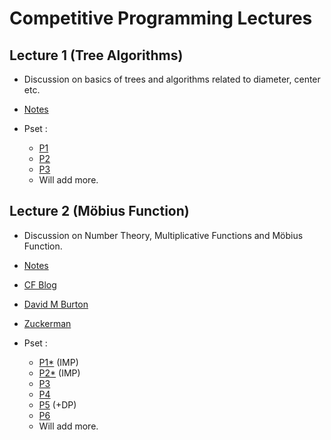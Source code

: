 # Competitive Programming Lectures

## Lecture 1 (Tree Algorithms) 
  * Discussion on basics of trees and algorithms related to diameter, center etc.
 
  * [Notes](https://drive.google.com/file/d/11Yl6ixWEDdIoSYo7N_OupQdEGaHm0p8Y/view?usp=sharing)

  * Pset :
    - [P1](https://atcoder.jp/contests/abc221/tasks/abc221_f)
    - [P2](https://codeforces.com/contest/1092/problem/E)
    - [P3](https://codeforces.com/contest/1405/problem/D)
    - Will add more.

## Lecture 2 (Möbius Function) 
  * Discussion on Number Theory, Multiplicative Functions and Möbius Function.
 
  * [Notes](https://drive.google.com/file/d/1nrOGG0WJ-0DAes_k9kek1MPP-CE6MAXr/view?usp=sharing)
  * [CF Blog](https://codeforces.com/blog/entry/53925)
  * [David M Burton](https://jgcsr.org/wp-content/uploads/David_M._Burton_Elementary_Number_Theoryz-lib.org_.pdf)
  * [Zuckerman](https://undergraduatemaths.files.wordpress.com/2017/12/ivan_niven_herbert_s-_zuckerman_hugh_l-_montgoman-introduction-to-the-theory-of-numbers.pdf)
  
  * Pset :
    - [P1*](https://codeforces.com/problemset/problem/1575/G) (IMP)
    - [P2*](https://atcoder.jp/contests/abc230/tasks/abc230_g) (IMP)
    - [P3](https://atcoder.jp/contests/agc038/tasks/agc038_c)
    - [P4](https://www.codechef.com/NOV15/problems/SMPLSUM)
    - [P5](https://codeforces.com/contest/1559/problem/E) (+DP)
    - [P6](https://codeforces.com/contest/547/problem/C)
    - Will add more.
